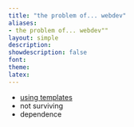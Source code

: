 ```yaml
---
title: "the problem of... webdev"
aliases:
- the problem of... webdev""
layout: simple
description: 
showdescription: false
font: 
theme: 
latex: 
---
```


- [using templates](templates.md)
- not surviving
- dependence